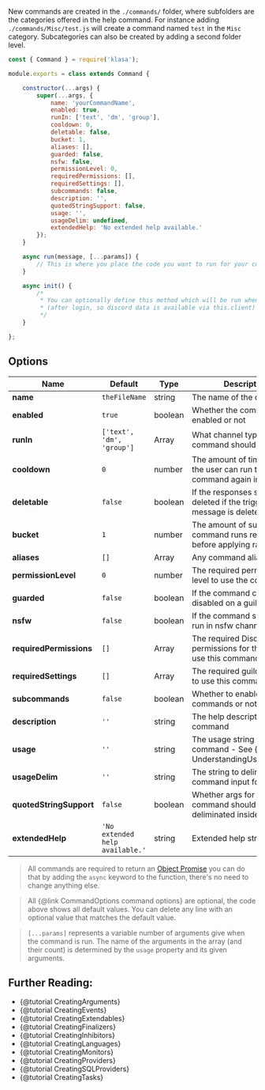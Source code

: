 New commands are created in the `./commands/` folder, where subfolders are the categories offered in the help command. For instance adding `./commands/Misc/test.js` will create a command named `test` in the `Misc` category. Subcategories can also be created by adding a second folder level.

```javascript
const { Command } = require('klasa');

module.exports = class extends Command {

	constructor(...args) {
		super(...args, {
			name: 'yourCommandName',
			enabled: true,
			runIn: ['text', 'dm', 'group'],
			cooldown: 0,
			deletable: false,
			bucket: 1,
			aliases: [],
			guarded: false,
			nsfw: false,
			permissionLevel: 0,
			requiredPermissions: [],
			requiredSettings: [],
			subcommands: false,
			description: '',
			quotedStringSupport: false,
			usage: '',
			usageDelim: undefined,
			extendedHelp: 'No extended help available.'
		});
	}

	async run(message, [...params]) {
		// This is where you place the code you want to run for your command
	}

	async init() {
		/*
		 * You can optionally define this method which will be run when the bot starts
		 * (after login, so discord data is available via this.client)
		 */
	}

};
```

## Options

| Name                    | Default                          | Type    | Description                                                                 |
| ----------------------- | -------------------------------- | ------- | --------------------------------------------------------------------------- |
| **name**                | `theFileName`                    | string  | The name of the command                                                     |
| **enabled**             | `true`                           | boolean | Whether the command is enabled or not                                       |
| **runIn**               | `['text', 'dm', 'group']`        | Array   | What channel types the command should run in                                |
| **cooldown**            | `0`                              | number  | The amount of time before the user can run the command again in seconds     |
| **deletable**           | `false`                          | boolean | If the responses should be deleted if the triggering message is deleted     |
| **bucket**              | `1`                              | number  | The amount of successful command runs required before applying ratelimits   |
| **aliases**             | `[]`                             | Array   | Any command aliases                                                         |
| **permissionLevel**     | `0`                              | number  | The required permission level to use the command                            |
| **guarded**             | `false`                          | boolean | If the command can be disabled on a guild level                             |
| **nsfw**                | `false`                          | boolean | If the command should only run in nsfw channels                             |
| **requiredPermissions** | `[]`                             | Array   | The required Discord permissions for the bot to use this command            |
| **requiredSettings**     | `[]`                             | Array   | The required guild settings to use this command                              |
| **subcommands**         | `false`                          | boolean | Whether to enable sub commands or not                                       |
| **description**         | `''`                             | string  | The help description for the command                                        |
| **usage**               | `''`                             | string  | The usage string for the command - See {@tutorial UnderstandingUsageStrings}|
| **usageDelim**          | `''`                             | string  | The string to deliminate the command input for usage                        |
| **quotedStringSupport** | `false`                          | boolean | Whether args for this command should not deliminated inside quotes          |
| **extendedHelp**        | `'No extended help available.'`  | string  | Extended help strings                                                       |

> All commands are required to return an [Object Promise](https://developer.mozilla.org/en/docs/Web/JavaScript/Reference/Global_Objects/Promise) you can do that by adding the `async` keyword to the function, there's no need to change anything else.

> All {@link CommandOptions command options} are optional, the code above shows all default values. You can delete any line with an optional value that matches the default value.

>`[...params]` represents a variable number of arguments give when the command is run. The name of the arguments in the array (and their count) is determined by the `usage` property and its given arguments.

## Further Reading:

- {@tutorial CreatingArguments}
- {@tutorial CreatingEvents}
- {@tutorial CreatingExtendables}
- {@tutorial CreatingFinalizers}
- {@tutorial CreatingInhibitors}
- {@tutorial CreatingLanguages}
- {@tutorial CreatingMonitors}
- {@tutorial CreatingProviders}
- {@tutorial CreatingSQLProviders}
- {@tutorial CreatingTasks}
